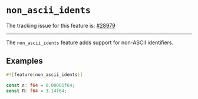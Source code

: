 # `non_ascii_idents`

The tracking issue for this feature is: [#28979]

[#28979]: https://github.com/rust-lang/rust/issues/28979

------------------------

The `non_ascii_idents` feature adds support for non-ASCII identifiers.

## Examples

```rust
#![feature(non_ascii_idents)]

const ε: f64 = 0.00001f64;
const Π: f64 = 3.14f64;
```
